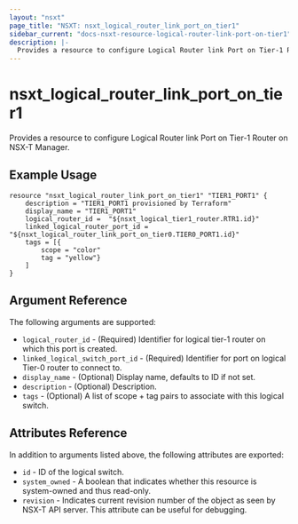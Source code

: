 ```yaml
---
layout: "nsxt"
page_title: "NSXT: nsxt_logical_router_link_port_on_tier1"
sidebar_current: "docs-nsxt-resource-logical-router-link-port-on-tier1"
description: |-
  Provides a resource to configure Logical Router link Port on Tier-1 Router on NSX-T Manager.
---
```


# nsxt_logical_router_link_port_on_tier1

Provides a resource to configure Logical Router link Port on Tier-1 Router on NSX-T Manager.

## Example Usage

```hcl
resource "nsxt_logical_router_link_port_on_tier1" "TIER1_PORT1" {
    description = "TIER1_PORT1 provisioned by Terraform"
    display_name = "TIER1_PORT1"
    logical_router_id =  "${nsxt_logical_tier1_router.RTR1.id}"
    linked_logical_router_port_id = "${nsxt_logical_router_link_port_on_tier0.TIER0_PORT1.id}"
    tags = [{
        scope = "color"
        tag = "yellow"}
    ]
}
```

## Argument Reference

The following arguments are supported:

* `logical_router_id` - (Required) Identifier for logical tier-1 router on which this port is created.
* `linked_logical_switch_port_id` - (Required) Identifier for port on logical Tier-0 router to connect to.
* `display_name` - (Optional) Display name, defaults to ID if not set.
* `description` - (Optional) Description.
* `tags` - (Optional) A list of scope + tag pairs to associate with this logical switch.

## Attributes Reference

In addition to arguments listed above, the following attributes are exported:

* `id` - ID of the logical switch.
* `system_owned` - A boolean that indicates whether this resource is system-owned and thus read-only.
* `revision` - Indicates current revision number of the object as seen by NSX-T API server. This attribute can be useful for debugging.
